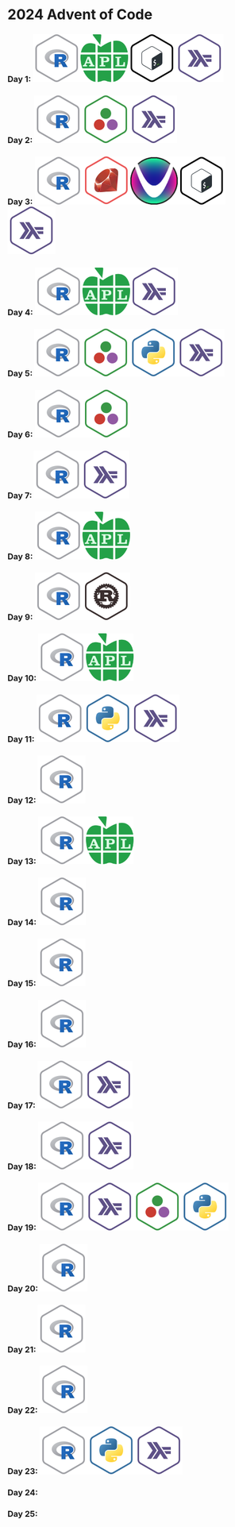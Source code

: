 # 2024 Advent of Code

### Day  1: <img src=".logos/r.png"><img src=".logos/apl.png" height="96px"><img src=".logos/bash.png"><img src=".logos/haskell.png">
### Day  2: <img src=".logos/r.png"><img src=".logos/julia.png"><img src=".logos/haskell.png">
### Day  3: <img src=".logos/r.png"><img src=".logos/ruby.png"><img src=".logos/uiua.png" height="96px"><img src=".logos/bash.png"><img src=".logos/haskell.png">
### Day  4: <img src=".logos/r.png"><img src=".logos/apl.png" height="96px"><img src=".logos/haskell.png">
### Day  5: <img src=".logos/r.png"><img src=".logos/julia.png"><img src=".logos/python.png"><img src=".logos/haskell.png">
### Day  6: <img src=".logos/r.png"><img src=".logos/julia.png">
### Day  7: <img src=".logos/r.png"><img src=".logos/haskell.png">
### Day  8: <img src=".logos/r.png"><img src=".logos/apl.png" height="96px">
### Day  9: <img src=".logos/r.png"><img src=".logos/rust.png">
### Day 10: <img src=".logos/r.png"><img src=".logos/apl.png" height="96px">
### Day 11: <img src=".logos/r.png"><img src=".logos/python.png"><img src=".logos/haskell.png">
### Day 12: <img src=".logos/r.png">
### Day 13: <img src=".logos/r.png"><img src=".logos/apl.png" height="96px">
### Day 14: <img src=".logos/r.png">
### Day 15: <img src=".logos/r.png">
### Day 16: <img src=".logos/r.png">
### Day 17: <img src=".logos/r.png"><img src=".logos/haskell.png">
### Day 18: <img src=".logos/r.png"><img src=".logos/haskell.png">
### Day 19: <img src=".logos/r.png"><img src=".logos/haskell.png"><img src=".logos/julia.png"><img src=".logos/python.png">
### Day 20: <img src=".logos/r.png">
### Day 21: <img src=".logos/r.png">
### Day 22: <img src=".logos/r.png">
### Day 23: <img src=".logos/r.png"><img src=".logos/python.png"><img src=".logos/haskell.png">
### Day 24: 
### Day 25: 
